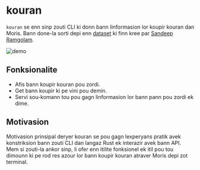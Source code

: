 # kouran

`kouran` se enn sinp zouti CLI ki donn bann linformasion lor koupir kouran dan Moris. 
Bann done-la sorti depi enn [dataset](https://github.com/MrSunshyne/mauritius-power-outages) ki finn kree par [Sandeep Ramgolam](https://github.com/MrSunshyne).

![demo](./assets/demo.png)

## Fonksionalite

* Afis bann koupir kouran pou zordi.
* Get bann koupir ki pe vini pou demin.
* Servi sou-komann tou pou gagn linformasion lor bann pann pou zordi ek dime.

## Motivasion

Motivasion prinsipal deryer kouran se pou gagn lexperyans pratik avek konstriksion bann zouti CLI dan langaz Rust ek interazir avek bann API. Mem si zouti-la ankor sinp, li ofer enn itilite fonksionel ek itil pou tou dimounn ki pe rod res azour lor bann koupir kouran atraver Moris depi zot terminal.
